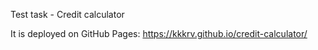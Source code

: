Test task - Credit calculator

It is deployed on GitHub Pages: https://kkkrv.github.io/credit-calculator/

